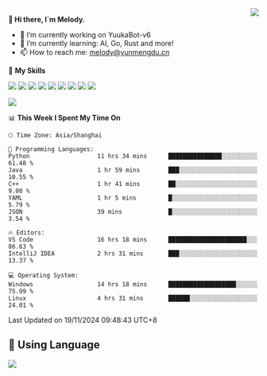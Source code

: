 <a href="#">
  <img align="right" src="https://github-readme-stats.vercel.app/api?username=melodyyuuka&count_private=true&show_icons=true" />
</a>

**👋 Hi there, I`m Melody.**

- 🔭 I’m currently working on YuukaBot-v6
- 🌱 I’m currently learning: AI, Go, Rust and more!
- 📫 How to reach me: melody@yunmengdu.cn

🌟 **My Skills** 

![](https://img.shields.io/badge/-Python-3e74a2?style=flat-square&logo=Python&logoColor=fff)
![](https://img.shields.io/badge/-Java-007396?style=flat-square&logo=OpenJDK&logoColor=fff)
![](https://img.shields.io/badge/-Node.js-339933?style=flat-square&logo=Node.js&logoColor=fff)
![](https://img.shields.io/badge/-Git-f05032?style=flat-square&logo=git&logoColor=fff)
![](https://img.shields.io/badge/-PostgreSQL-4169e1?style=flat-square&logo=PostgreSQL&logoColor=fff)
![](https://img.shields.io/badge/-Rust-000000?style=flat-square&logo=rust&logoColor=fff)
![](https://img.shields.io/badge/-VSCode-007acc?style=flat-square&logo=Visual-Studio-Code&logoColor=fff)
![](https://img.shields.io/badge/-FastAPI-009688?style=flat-square&logo=FastAPI&logoColor=fff)
![](https://img.shields.io/badge/-Linux-000000?style=flat-square&logo=Linux&logoColor=fff)


![](https://wakatime.com/badge/user/fa6dc0e2-47c5-4d2d-ae45-69fec6f2122c.svg)

<!--START_SECTION:waka-->
📊 **This Week I Spent My Time On** 

```text
🕑︎ Time Zone: Asia/Shanghai

💬 Programming Languages: 
Python                   11 hrs 34 mins      ███████████████░░░░░░░░░░   61.48 % 
Java                     1 hr 59 mins        ███░░░░░░░░░░░░░░░░░░░░░░   10.55 % 
C++                      1 hr 41 mins        ██░░░░░░░░░░░░░░░░░░░░░░░    9.00 % 
YAML                     1 hr 5 mins         █░░░░░░░░░░░░░░░░░░░░░░░░    5.79 % 
JSON                     39 mins             █░░░░░░░░░░░░░░░░░░░░░░░░    3.54 % 

🔥 Editors: 
VS Code                  16 hrs 18 mins      ██████████████████████░░░   86.63 % 
IntelliJ IDEA            2 hrs 31 mins       ███░░░░░░░░░░░░░░░░░░░░░░   13.37 % 

💻 Operating System: 
Windows                  14 hrs 18 mins      ███████████████████░░░░░░   75.99 % 
Linux                    4 hrs 31 mins       ██████░░░░░░░░░░░░░░░░░░░   24.01 % 
```


 Last Updated on 19/11/2024 09:48:43 UTC+8
<!--END_SECTION:waka-->

## 🥰 **Using Language**

![](https://github-readme-stats.vercel.app/api/wakatime?username=MelodyYuyuko&layout=compact&hide_border=true)
